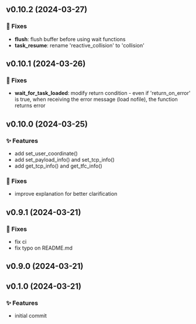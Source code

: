 ## v0.10.2 (2024-03-27)

### 🐛 Fixes

- **flush**: flush buffer before using wait functions
- **task_resume**: rename 'reactive_collision' to 'collision'

## v0.10.1 (2024-03-26)

### 🐛 Fixes

- **wait_for_task_loaded**: modify return condition - even if 'return_on_error' is true, when receiving the error message (load nofile), the function returns error

## v0.10.0 (2024-03-25)

### ✨ Features

- add set_user_coordinate()
- add set_payload_info() and set_tcp_info()
- add get_tcp_info() and get_tfc_info()

### 🐛 Fixes

- improve explanation for better clarification

## v0.9.1 (2024-03-21)

### 🐛 Fixes

- fix ci
- fix typo on README.md

## v0.9.0 (2024-03-21)

## v0.1.0 (2024-03-21)

### ✨ Features

- initial commit
